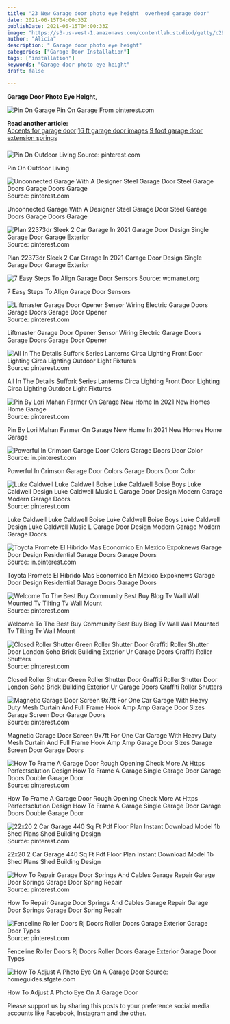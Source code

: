 ```yaml
---
title: "23 New Garage door photo eye height  overhead garage door"
date: 2021-06-15T04:00:33Z
publishDate: 2021-06-15T04:00:33Z
image: "https://s3-us-west-1.amazonaws.com/contentlab.studiod/getty/c29803f069584891b18d61471285a6c1.jpg"
author: "Alicia"
description: " Garage door photo eye height"
categories: ["Garage Door Installation"]
tags: ["installation"]
keywords: "Garage door photo eye height"
draft: false

---
```

<!-- Head tag Code -->
**Garage Door Photo Eye Height**, 

![Pin On Garage](https://i.pinimg.com/originals/0e/cf/72/0ecf72ede5c8d3016b01a78718ad6f78.jpg "Pin On Garage")
Pin On Garage From pinterest.com

**Read another article:**  
[Accents for garage door](/accents-for-garage-door/)
[16 ft garage door images](/16-ft-garage-door-images/)
[9 foot garage door extension springs](/9-foot-garage-door-extension-springs/)




### 

 


![Pin On Outdoor Living](https://i.pinimg.com/originals/86/9f/9c/869f9cdd01e5bceb6065cd80900acbb6.jpg "Pin On Outdoor Living")
Source: pinterest.com

Pin On Outdoor Living  

![Unconnected Garage With A Designer Steel Garage Door Steel Garage Doors Garage Doors Garage](https://i.pinimg.com/originals/9a/bb/be/9abbbed458d1e56290dd457d66473cbe.jpg "Unconnected Garage With A Designer Steel Garage Door Steel Garage Doors Garage Doors Garage")
Source: pinterest.com

Unconnected Garage With A Designer Steel Garage Door Steel Garage Doors Garage Doors Garage  

![Plan 22373dr Sleek 2 Car Garage In 2021 Garage Door Design Single Garage Door Garage Exterior](https://i.pinimg.com/originals/cd/84/00/cd840008f70164f6da7bacc967f94ad4.jpg "Plan 22373dr Sleek 2 Car Garage In 2021 Garage Door Design Single Garage Door Garage Exterior")
Source: pinterest.com

Plan 22373dr Sleek 2 Car Garage In 2021 Garage Door Design Single Garage Door Garage Exterior  

![7 Easy Steps To Align Garage Door Sensors](https://www.wcmanet.org/wp-content/uploads/2020/05/7-Easy-Steps-To-Align-Garage-Door-Sensors.jpg "7 Easy Steps To Align Garage Door Sensors")
Source: wcmanet.org

7 Easy Steps To Align Garage Door Sensors  

![Liftmaster Garage Door Opener Sensor Wiring Electric Garage Doors Garage Doors Garage Door Opener](https://i.pinimg.com/originals/d6/aa/5c/d6aa5c621fca60bd588fd77d26cb8f7f.jpg "Liftmaster Garage Door Opener Sensor Wiring Electric Garage Doors Garage Doors Garage Door Opener")
Source: pinterest.com

Liftmaster Garage Door Opener Sensor Wiring Electric Garage Doors Garage Doors Garage Door Opener  

![All In The Details Suffork Series Lanterns Circa Lighting Front Door Lighting Circa Lighting Outdoor Light Fixtures](https://i.pinimg.com/originals/13/3b/fb/133bfbe153b2330adac2c85ab401cc80.png "All In The Details Suffork Series Lanterns Circa Lighting Front Door Lighting Circa Lighting Outdoor Light Fixtures")
Source: pinterest.com

All In The Details Suffork Series Lanterns Circa Lighting Front Door Lighting Circa Lighting Outdoor Light Fixtures  

![Pin By Lori Mahan Farmer On Garage New Home In 2021 New Homes Home Garage](https://i.pinimg.com/originals/01/00/c5/0100c5bee9d0467aa9f3ad230fc86c19.jpg "Pin By Lori Mahan Farmer On Garage New Home In 2021 New Homes Home Garage")
Source: pinterest.com

Pin By Lori Mahan Farmer On Garage New Home In 2021 New Homes Home Garage  

![Powerful In Crimson Garage Door Colors Garage Doors Door Color](https://i.pinimg.com/736x/8f/3b/d6/8f3bd64cf8c6edc5d257e9d915bcc955.jpg "Powerful In Crimson Garage Door Colors Garage Doors Door Color")
Source: in.pinterest.com

Powerful In Crimson Garage Door Colors Garage Doors Door Color  

![Luke Caldwell Luke Caldwell Boise Luke Caldwell Boise Boys Luke Caldwell Design Luke Caldwell Music L Garage Door Design Modern Garage Modern Garage Doors](https://i.pinimg.com/736x/d1/f9/c6/d1f9c61ced753fc1e37d552fedd7f43f.jpg "Luke Caldwell Luke Caldwell Boise Luke Caldwell Boise Boys Luke Caldwell Design Luke Caldwell Music L Garage Door Design Modern Garage Modern Garage Doors")
Source: pinterest.com

Luke Caldwell Luke Caldwell Boise Luke Caldwell Boise Boys Luke Caldwell Design Luke Caldwell Music L Garage Door Design Modern Garage Modern Garage Doors  

![Toyota Promete El Hibrido Mas Economico En Mexico Expoknews Garage Door Design Residential Garage Doors Garage Doors](https://i.pinimg.com/originals/3c/ed/64/3ced6472a85b302176969192115d26b3.jpg "Toyota Promete El Hibrido Mas Economico En Mexico Expoknews Garage Door Design Residential Garage Doors Garage Doors")
Source: in.pinterest.com

Toyota Promete El Hibrido Mas Economico En Mexico Expoknews Garage Door Design Residential Garage Doors Garage Doors  

![Welcome To The Best Buy Community Best Buy Blog Tv Wall Wall Mounted Tv Tilting Tv Wall Mount](https://i.pinimg.com/474x/9e/b3/b4/9eb3b4fd785306a9f4024a0376db7672--best-positions-family-room.jpg "Welcome To The Best Buy Community Best Buy Blog Tv Wall Wall Mounted Tv Tilting Tv Wall Mount")
Source: pinterest.com

Welcome To The Best Buy Community Best Buy Blog Tv Wall Wall Mounted Tv Tilting Tv Wall Mount  

![Closed Roller Shutter Green Roller Shutter Door Graffiti Roller Shutter Door London Soho Brick Building Exterior Ur Garage Doors Graffiti Roller Shutters](https://i.pinimg.com/originals/70/52/d9/7052d9159820a514429566067361fc9f.jpg "Closed Roller Shutter Green Roller Shutter Door Graffiti Roller Shutter Door London Soho Brick Building Exterior Ur Garage Doors Graffiti Roller Shutters")
Source: pinterest.com

Closed Roller Shutter Green Roller Shutter Door Graffiti Roller Shutter Door London Soho Brick Building Exterior Ur Garage Doors Graffiti Roller Shutters  

![Magnetic Garage Door Screen 9x7ft For One Car Garage With Heavy Duty Mesh Curtain And Full Frame Hook Amp Amp Garage Door Sizes Garage Screen Door Garage Doors](https://i.pinimg.com/564x/8f/d8/dd/8fd8ddc135aba059ac0b36367c0394ea.jpg "Magnetic Garage Door Screen 9x7ft For One Car Garage With Heavy Duty Mesh Curtain And Full Frame Hook Amp Amp Garage Door Sizes Garage Screen Door Garage Doors")
Source: pinterest.com

Magnetic Garage Door Screen 9x7ft For One Car Garage With Heavy Duty Mesh Curtain And Full Frame Hook Amp Amp Garage Door Sizes Garage Screen Door Garage Doors  

![How To Frame A Garage Door Rough Opening Check More At Https Perfectsolution Design How To Frame A Garage Single Garage Door Garage Doors Double Garage Door](https://i.pinimg.com/736x/fd/a0/fc/fda0fcf6fa74e7f5dc314dd7fe87baba.jpg "How To Frame A Garage Door Rough Opening Check More At Https Perfectsolution Design How To Frame A Garage Single Garage Door Garage Doors Double Garage Door")
Source: pinterest.com

How To Frame A Garage Door Rough Opening Check More At Https Perfectsolution Design How To Frame A Garage Single Garage Door Garage Doors Double Garage Door  

![22x20 2 Car Garage 440 Sq Ft Pdf Floor Plan Instant Download Model 1b Shed Plans Shed Building Design](https://i.pinimg.com/originals/81/32/ad/8132ad9db426e76c4bbb4d0ebe1e9303.jpg "22x20 2 Car Garage 440 Sq Ft Pdf Floor Plan Instant Download Model 1b Shed Plans Shed Building Design")
Source: pinterest.com

22x20 2 Car Garage 440 Sq Ft Pdf Floor Plan Instant Download Model 1b Shed Plans Shed Building Design  

![How To Repair Garage Door Springs And Cables Garage Repair Garage Door Springs Garage Door Spring Repair](https://i.pinimg.com/originals/a0/8d/57/a08d5721d1e9a604c0d78c22d9c36dea.jpg "How To Repair Garage Door Springs And Cables Garage Repair Garage Door Springs Garage Door Spring Repair")
Source: pinterest.com

How To Repair Garage Door Springs And Cables Garage Repair Garage Door Springs Garage Door Spring Repair  

![Fenceline Roller Doors Rj Doors Roller Doors Garage Exterior Garage Door Types](https://i.pinimg.com/originals/08/67/37/086737b2d0defa73cebd88af987e3c93.jpg "Fenceline Roller Doors Rj Doors Roller Doors Garage Exterior Garage Door Types")
Source: pinterest.com

Fenceline Roller Doors Rj Doors Roller Doors Garage Exterior Garage Door Types  

![How To Adjust A Photo Eye On A Garage Door](https://s3-us-west-1.amazonaws.com/contentlab.studiod/getty/c29803f069584891b18d61471285a6c1.jpg "How To Adjust A Photo Eye On A Garage Door")
Source: homeguides.sfgate.com

How To Adjust A Photo Eye On A Garage Door  

Please support us by sharing this posts to your preference social media accounts like Facebook, Instagram and the other.

